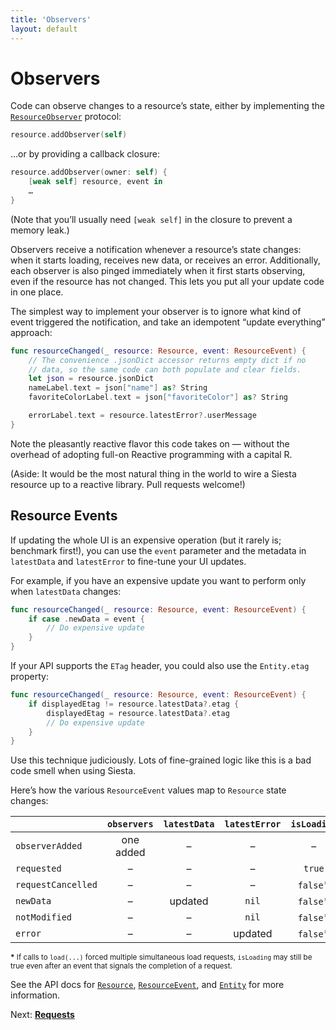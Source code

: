 ```yaml
---
title: 'Observers'
layout: default
---
```


# Observers

Code can observe changes to a resource’s state, either by implementing the [`ResourceObserver`](https://bustoutsolutions.github.io/siesta/api/Protocols/ResourceObserver.html) protocol:

```swift
resource.addObserver(self)
```

…or by providing a callback closure:

```swift
resource.addObserver(owner: self) {
    [weak self] resource, event in
    …
}
```

(Note that you’ll usually need `[weak self]` in the closure to prevent a memory leak.)

Observers receive a notification whenever a resource’s state changes: when it starts loading, receives new data, or receives an error. Additionally, each observer is also pinged immediately when it first starts observing, even if the resource has not changed. This lets you put all your update code in one place.

The simplest way to implement your observer is to ignore what kind of event triggered the notification, and take an idempotent “update everything” approach:

```swift
func resourceChanged(_ resource: Resource, event: ResourceEvent) {
    // The convenience .jsonDict accessor returns empty dict if no
    // data, so the same code can both populate and clear fields.
    let json = resource.jsonDict
    nameLabel.text = json["name"] as? String
    favoriteColorLabel.text = json["favoriteColor"] as? String

    errorLabel.text = resource.latestError?.userMessage
}
```

Note the pleasantly reactive flavor this code takes on — without the overhead of adopting full-on Reactive programming with a capital R.

(Aside: It would be the most natural thing in the world to wire a Siesta resource up to a reactive library. Pull requests welcome!)

## Resource Events

If updating the whole UI is an expensive operation (but it rarely is; benchmark first!), you can use the `event` parameter and the metadata in `latestData` and `latestError` to fine-tune your UI updates.

For example, if you have an expensive update you want to perform only when `latestData` changes:

```swift
func resourceChanged(_ resource: Resource, event: ResourceEvent) {
    if case .newData = event {
        // Do expensive update
    }
}
```

If your API supports the `ETag` header, you could also use the `Entity.etag` property:

```swift
func resourceChanged(_ resource: Resource, event: ResourceEvent) {
    if displayedEtag != resource.latestData?.etag {
        displayedEtag = resource.latestData?.etag
        // Do expensive update
    }
}
```

Use this technique judiciously. Lots of fine-grained logic like this is a bad code smell when using Siesta.

Here’s how the various `ResourceEvent` values map to `Resource` state changes:

|                    | `observers`    | `latestData` | `latestError` | `isLoading` | `timestamp` |
|:-------------------|:--------------:|:------------:|:-------------:|:-----------:|:-----------:|
| `observerAdded`    |  one added     |  –           |  –            |  –          |  –          |
| `requested`        |  –             |  –           |  –            | `true`      |  –          |
| `requestCancelled` |  –             |  –           |  –            | `false`*    |  –          |
| `newData`          |  –             |  updated     | `nil`         | `false`*    |  updated    |
| `notModified`      |  –             |  –           | `nil`         | `false`*    |  updated    |
| `error`            |  –             |  –           |  updated      | `false`*    |  updated    |

<small><strong>*</strong> If calls to `load(...)` forced multiple simultaneous load requests, `isLoading` may still be true even after an event that signals the completion of a request.</small>

See the API docs for [`Resource`](https://bustoutsolutions.github.io/siesta/api/Classes/Resource.html#/Observing%20Resources), [`ResourceEvent`](https://bustoutsolutions.github.io/siesta/api/Enums/ResourceEvent.html), and [`Entity`](https://bustoutsolutions.github.io/siesta/api/Structs/Entity.html) for more information.

<p class='guide-next'>Next: <strong><a href='../requests'>Requests</a></strong></p>
